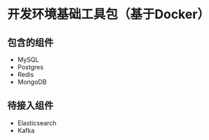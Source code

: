 # 开发环境基础工具包（基于Docker）
## 包含的组件
- MySQL
- Postgres
- Redis
- MongoDB

## 待接入组件
- Elasticsearch
- Kafka